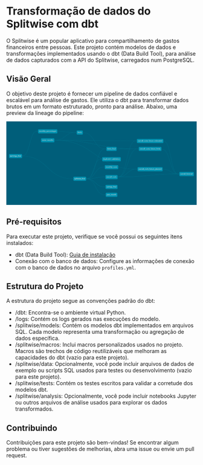 # Transformação de dados do Splitwise com dbt

O Splitwise é um popular aplicativo para compartilhamento de gastos financeiros entre pessoas. Este projeto contém modelos de dados e transformações implementados usando o dbt (Data Build Tool), para análise de dados capturados com a API do Splitwise, carregados num PostgreSQL.

## Visão Geral

O objetivo deste projeto é fornecer um pipeline de dados confiável e escalável para análise de gastos. Ele utiliza o dbt para transformar dados brutos em um formato estruturado, pronto para análise. Abaixo, uma preview da lineage do pipeline:

![alt text for screen readers](/dbt-dag.png "Text to show on mouseover")

## Pré-requisitos

Para executar este projeto, verifique se você possui os seguintes itens instalados:

- dbt (Data Build Tool): [Guia de instalação](https://docs.getdbt.com/dbt-cli/installation/)
- Conexão com o banco de dados: Configure as informações de conexão com o banco de dados no arquivo `profiles.yml`.

## Estrutura do Projeto
A estrutura do projeto segue as convenções padrão do dbt:

- /dbt: Encontra-se o ambiente virtual Python.
- /logs: Contém os logs gerados nas execuções do modelo.
- /splitwise/models: Contém os modelos dbt implementados em arquivos SQL. Cada modelo representa uma transformação ou agregação de dados específica.
- /splitwise/macros: Inclui macros personalizados usados no projeto. Macros são trechos de código reutilizáveis que melhoram as capacidades do dbt (vazio para este projeto).
- /splitwise/data: Opcionalmente, você pode incluir arquivos de dados de exemplo ou scripts SQL usados para testes ou desenvolvimento (vazio para este projeto).
- /splitwise/tests: Contém os testes escritos para validar a corretude dos modelos dbt.
- /splitwise/analysis: Opcionalmente, você pode incluir notebooks Jupyter ou outros arquivos de análise usados para explorar os dados transformados.

## Contribuindo
Contribuições para este projeto são bem-vindas! Se encontrar algum problema ou tiver sugestões de melhorias, abra uma issue ou envie um pull request.